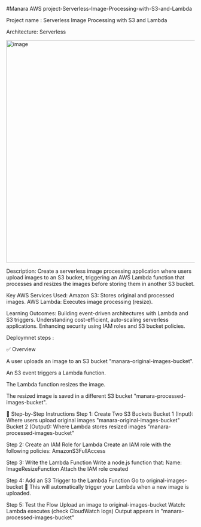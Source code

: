 #Manara AWS project-Serverless-Image-Processing-with-S3-and-Lambda

Project name : Serverless Image Processing with S3 and Lambda

Architecture: Serverless

<img width="595" alt="image" src="https://github.com/user-attachments/assets/3c5705ae-00a6-47e7-ad3b-47494c08d2be" />


Description:
Create a serverless image processing application where users upload images to an S3 bucket, triggering an AWS Lambda function that processes and resizes the images before storing them in another S3 bucket.

Key AWS Services Used:
Amazon S3: Stores original and processed images.
AWS Lambda: Executes image processing (resize).

Learning Outcomes:
Building event-driven architectures with Lambda and S3 triggers.
Understanding cost-efficient, auto-scaling serverless applications.
Enhancing security using IAM roles and S3 bucket policies.

Deploymnet steps :

✅ Overview

A user uploads an image to an S3 bucket "manara-original-images-bucket".

An S3 event triggers a Lambda function.

The Lambda function resizes the image.

The resized image is saved in a different S3 bucket "manara-processed-images-bucket".

🔧 Step-by-Step Instructions
Step 1: Create Two S3 Buckets
Bucket 1 (Input): Where users upload original images "manara-original-images-bucket"
Bucket 2 (Output): Where Lambda stores resized images "manara-processed-images-bucket"

Step 2: Create an IAM Role for Lambda
Create an IAM role with the following policies:
AmazonS3FullAccess

Step 3: Write the Lambda Function
Write a node.js function that:
Name: ImageResizeFunction
Attach the IAM role created

Step 4: Add an S3 Trigger to the Lambda Function
Go to original-images-bucket
🔁 This will automatically trigger your Lambda when a new image is uploaded.


Step 5: Test the Flow
Upload an image to original-images-bucket
Watch:
Lambda executes (check CloudWatch logs)
Output appears in "manara-processed-images-bucket"

